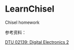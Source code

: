 # LearnChisel
Chisel homework

参考资料：

[DTU 02139: Digital Electronics 2](http://www2.imm.dtu.dk/courses/02139/)

